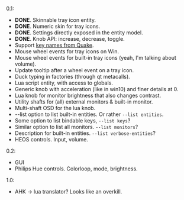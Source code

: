 0.1:
* **DONE**. Skinnable tray icon entity.
* **DONE**. Numeric skin for tray icons.
* **DONE**. Settings directly exposed in the entity model.
* **DONE**. Knob API: increase, decrease, toggle.
* Support [key names from Quake](https://github.com/id-Software/Quake/blob/master/WinQuake/keys.c).
* Mouse wheel events for tray icons on Win. 
* Mouse wheel events for built-in tray icons (yeah, I'm talking about volume).
* Update tooltip after a wheel event on a tray icon.
* Duck typing in factories (through qt metacalls).
* Lua script entity, with access to globals.
* Generic knob with acceleration (like in win10) and finer details at 0.
* Lua knob for monitor brightness that also changes contrast.
* Utility shafts for (all) external monitors & built-in monitor.
* Multi-shaft OSD for the lua knob.
* --list option to list built-in entities. Or rather `--list entities`.
* Some option to list bindable keys, `--list keys`?
* Similar option to list all monitors. `--list monitors`?
* Description for built-in entities. `--list verbose-entities`?
* HEOS controls. Input, volume.

0.2:
* GUI
* Philips Hue controls. Colorloop, mode, brightness.

1.0:
* AHK -> lua translator? Looks like an overkill.

